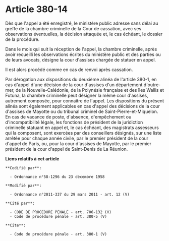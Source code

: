 # Article 380-14

Dès que l'appel a été enregistré, le ministère public adresse sans délai au greffe de la chambre criminelle de la Cour de
cassation, avec ses observations éventuelles, la décision attaquée et, le cas échéant, le dossier de la procédure. 

Dans le mois qui suit la réception de l'appel, la chambre criminelle, après avoir recueilli les observations écrites du
ministère public et des parties ou de leurs avocats, désigne la cour d'assises chargée de statuer en appel. 

Il est alors procédé comme en cas de renvoi après cassation. 

Par dérogation aux dispositions du deuxième alinéa de l'article 380-1, en cas d'appel d'une décision de la cour d'assises
d'un département d'outre-mer, de la Nouvelle-Calédonie, de la Polynésie française et des îles Wallis et Futuna, la chambre
criminelle peut désigner la même cour d'assises, autrement composée, pour connaître de l'appel. Les dispositions du présent
alinéa sont également applicables en cas d'appel des décisions de la cour d'assises de Mayotte ou du tribunal criminel de
Saint-Pierre-et-Miquelon. En cas de vacance de poste, d'absence, d'empêchement ou d'incompatibilité légale, les fonctions de
président de la juridiction criminelle statuant en appel et, le cas échéant, des magistrats assesseurs qui la composent, sont
exercées par des conseillers désignés, sur une liste arrêtée pour chaque année civile, par le premier président de la cour
d'appel de Paris, ou, pour la cour d'assises de Mayotte, par le premier président de la cour d'appel de Saint-Denis de La
Réunion.

**Liens relatifs à cet article**

	**Codifié par**:

	  - Ordonnance n°58-1296 du 23 décembre 1958

	**Modifié par**:

	  - Ordonnance n°2011-337 du 29 mars 2011 - art. 12 (V)

	**Cité par**:

	  - CODE DE PROCEDURE PENALE - art. 706-132 (V)
	  - Code de procédure pénale - art. 380-5 (V)

	**Cite**:

	  - Code de procédure pénale - art. 380-1 (V)
